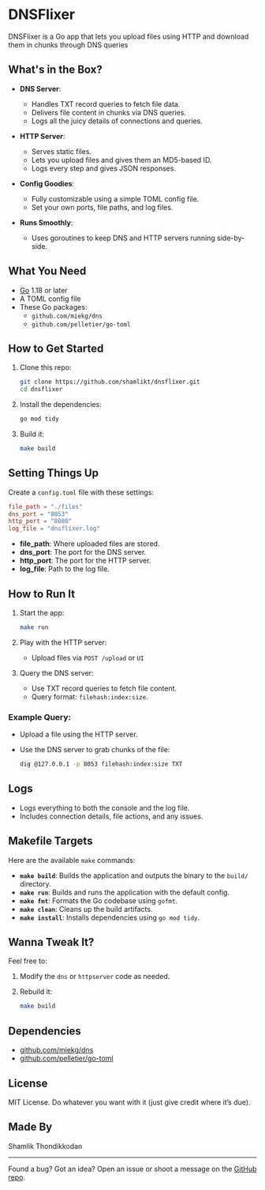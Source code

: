 # DNSFlixer
DNSFlixer is a Go app that lets you upload files using HTTP and download them in chunks through DNS queries

## What's in the Box?

- **DNS Server**:
  - Handles TXT record queries to fetch file data.
  - Delivers file content in chunks via DNS queries.
  - Logs all the juicy details of connections and queries.

- **HTTP Server**:
  - Serves static files.
  - Lets you upload files and gives them an MD5-based ID.
  - Logs every step and gives JSON responses.

- **Config Goodies**:
  - Fully customizable using a simple TOML config file.
  - Set your own ports, file paths, and log files.

- **Runs Smoothly**:
  - Uses goroutines to keep DNS and HTTP servers running side-by-side.

## What You Need

- [Go](https://golang.org/) 1.18 or later
- A TOML config file
- These Go packages:
  - `github.com/miekg/dns`
  - `github.com/pelletier/go-toml`

## How to Get Started

1. Clone this repo:

   ```bash
   git clone https://github.com/shamlikt/dnsflixer.git
   cd dnsflixer
   ```

2. Install the dependencies:

   ```bash
   go mod tidy
   ```

3. Build it:

   ```bash
   make build
   ```

## Setting Things Up

Create a `config.toml` file with these settings:

```toml
file_path = "./files"
dns_port = "8053"
http_port = "8080"
log_file = "dnsflixer.log"
```

- **file_path**: Where uploaded files are stored.
- **dns_port**: The port for the DNS server.
- **http_port**: The port for the HTTP server.
- **log_file**: Path to the log file.

## How to Run It

1. Start the app:

   ```bash
   make run
   ```

2. Play with the HTTP server:
   - Upload files via `POST /upload` or `UI`

3. Query the DNS server:

   - Use TXT record queries to fetch file content.
   - Query format: `filehash:index:size`.

### Example Query:

- Upload a file using the HTTP server.
- Use the DNS server to grab chunks of the file:

   ```bash
   dig @127.0.0.1 -p 8053 filehash:index:size TXT
   ```

## Logs

- Logs everything to both the console and the log file.
- Includes connection details, file actions, and any issues.

## Makefile Targets

Here are the available `make` commands:

- **`make build`**: Builds the application and outputs the binary to the `build/` directory.
- **`make run`**: Builds and runs the application with the default config.
- **`make fmt`**: Formats the Go codebase using `gofmt`.
- **`make clean`**: Cleans up the build artifacts.
- **`make install`**: Installs dependencies using `go mod tidy`.

## Wanna Tweak It?

Feel free to:

1. Modify the `dns` or `httpserver` code as needed.
2. Rebuild it:

   ```bash
   make build
   ```

## Dependencies

- [github.com/miekg/dns](https://github.com/miekg/dns)
- [github.com/pelletier/go-toml](https://github.com/pelletier/go-toml)

## License

MIT License. Do whatever you want with it (just give credit where it’s due).

## Made By

Shamlik Thondikkodan

---

Found a bug? Got an idea? Open an issue or shoot a message on the [GitHub repo](https://github.com/shamlikt/dnsflixer).

